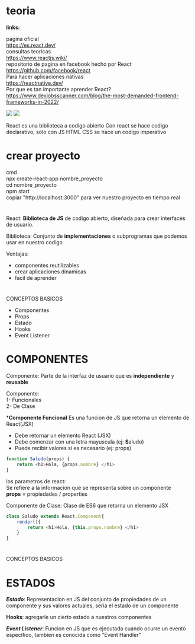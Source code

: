 # teoria

**links:** <br>

pagina oficial<br>
https://es.react.dev/ <br>
consultas teoricas<br>
https://www.reactjs.wiki/ <br>
repositorio de pagina en facebook hecho por React <br>
https://github.com/facebook/react <br>
Para hacer aplicaciones nativas<br>
https://reactnative.dev/ <br>
Por que es tan importante aprender React?
https://www.devjobsscanner.com/blog/the-most-demanded-frontend-frameworks-in-2022/

<img src="https://www.devjobsscanner.com/assets/blog/frontend-framework-2022/frontend-framework-ranking-2.svg">
<img src="https://www.devjobsscanner.com/assets/blog/frontend-framework-2022/frontend-framework-percentage-by-country-2.svg">


React es una biblioteca a codigo abierto
Con react se hace codigo declarativo, solo con JS HTML CSS se hace un codigo imperativo <br>

# crear proyecto <br>

cmd <br>
npx create-react-app nombre_proyecto <br>
cd nombre_proyecto <br>
npm start <br>
copiar "http://localhost:3000" para ver nuestro proyecto en tiempo real<br> 

# 

React: **Biblioteca de JS** de codigo abierto, diseñada para crear interfaces de usuario.

Biblioteca: Conjunto de **implementaciones** o subprogramas que podemos usar en nuestro codigo

Ventajas: <br>
- componentes reutilizables
- crear aplicaciones dinamicas
- facil de aprender

#
CONCEPTOS BASICOS
- Componentes
- Props
- Estado
- Hooks
- Event Listener
# COMPONENTES 

Componente: Parte de la interfaz de usuario que es **independiente** y **reusable**

Componente: <br>
    1- Funcionales <br>
    2- De Clase <br>

***Componente Funcional** Es una funcion de JS que retorna un elemento de React(JSX) <br>

- Debe retornar un elemento React (JSX)
- Debe comenzar con una letra mayuscula (ej: **S**aludo)
- Puede recibir valores si es necesario (ej: props)
```javaScript
function Saludo(props) {
    return <h1>Hola, {props.nombre} </h1>
}
```
los parametros de react: <br>
Se refiere a la informacion que se representa sobre un componente <br>
**props** = propiedades / properties

Componente de Clase: Clase de ES6 que retorna un elemento JSX

``` Javascript
class Saludo extends React.Component{
    render(){
        return <h1>Hola, {this.props.nombre} </h1>
    }
}
```
#
CONCEPTOS BASICOS
# ESTADOS 

***Estado***: Representacion en JS  del conjunto de propiedades de un componente y sus valores actuales,
seria el estado de un componente

**Hooks**: agregarle un cierto estado a nuestros componentes

***Event Listener***: Funcion en JS que es ejecutada cuando ocurre un evento especifico, tambien es conocida como "Event Handler"


